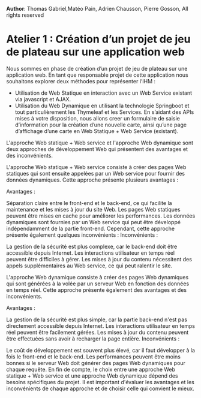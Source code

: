 **Author**: Thomas Gabriel,Matéo Pain, Adrien Chausson, Pierre Gosson, All rights reserved
# Atelier 1 : Création d’un projet de jeu de plateau sur une application web

Nous sommes en phase de création d’un projet de jeu de plateau sur une application web. En tant que
responsable projet de cette application nous souhaitons explorer deux méthodes pour représenter
l’IHM :
* Utilisation de Web Statique en interaction avec un Web Service existant via javascript et AJAX.
* Utilisation du Web Dynamique en utilisant la technologie Springboot et tout particulièrement les Thymeleaf et les Services.
En s’aidant des APIs mises à votre disposition, nous allons creer un formulaire de saisie d’information pour la création d’une nouvelle carte, ainsi qu’une page d’affichage d’une carte en Web Statique + Web Service (existant). 


L'approche Web statique + Web service et l'approche Web dynamique sont deux approches de développement Web qui présentent des avantages et des inconvénients.

L'approche Web statique + Web service consiste à créer des pages Web statiques qui sont ensuite appelées par un Web service pour fournir des données dynamiques. Cette approche présente plusieurs avantages :

Avantages :

Séparation claire entre le front-end et le back-end, ce qui facilite la maintenance et les mises à jour du site Web.
Les pages Web statiques peuvent être mises en cache pour améliorer les performances.
Les données dynamiques sont fournies par un Web service qui peut être développé indépendamment de la partie front-end.
Cependant, cette approche présente également quelques inconvénients :
Inconvénients :

La gestion de la sécurité est plus complexe, car le back-end doit être accessible depuis Internet.
Les interactions utilisateur en temps réel peuvent être difficiles à gérer.
Les mises à jour du contenu nécessitent des appels supplémentaires au Web service, ce qui peut ralentir le site.

L'approche Web dynamique consiste à créer des pages Web dynamiques qui sont générées à la volée par un serveur Web en fonction des données en temps réel. Cette approche présente également des avantages et des inconvénients.

Avantages :

La gestion de la sécurité est plus simple, car la partie back-end n'est pas directement accessible depuis Internet.
Les interactions utilisateur en temps réel peuvent être facilement gérées.
Les mises à jour du contenu peuvent être effectuées sans avoir à recharger la page entière.
Inconvénients :

Le coût de développement est souvent plus élevé, car il faut développer à la fois le front-end et le back-end.
Les performances peuvent être moins bonnes si le serveur Web doit générer des pages Web dynamiques pour chaque requête.
En fin de compte, le choix entre une approche Web statique + Web service et une approche Web dynamique dépend des besoins spécifiques du projet. Il est important d'évaluer les avantages et les inconvénients de chaque approche et de choisir celle qui convient le mieux.
